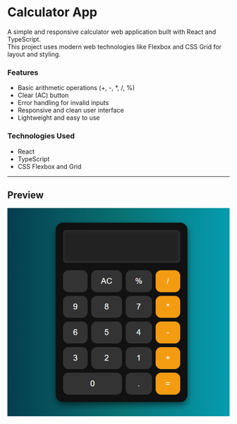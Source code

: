 # Calculator App

A simple and responsive calculator web application built with React and TypeScript.  
This project uses modern web technologies like Flexbox and CSS Grid for layout and styling.

### Features
- Basic arithmetic operations (+, -, *, /, %)
- Clear (AC) button
- Error handling for invalid inputs
- Responsive and clean user interface
- Lightweight and easy to use

### Technologies Used
- React
- TypeScript
- CSS Flexbox and Grid

---

## Preview

![Calculator Preview](./src/assets/calculater.png)

